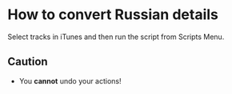 # How to convert Russian details #

Select tracks in iTunes and then run the script from Scripts Menu.

## Caution ##

  * You **cannot** undo your actions!